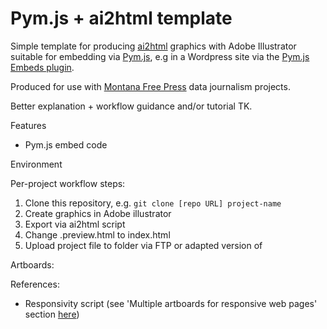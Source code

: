 # Pym.js + ai2html template

Simple template for producing [ai2html](http://ai2html.org) graphics with Adobe Illustrator suitable for embedding via [Pym.js](http://blog.apps.npr.org/pym.js/), e.g in a Wordpress site via the [Pym.js Embeds plugin](https://wordpress.org/plugins/pym-shortcode/).

Produced for use with [Montana Free Press](https://montanafreepress.org/) data journalism projects.

Better explanation + workflow guidance and/or tutorial TK.

Features
- Pym.js embed code 

Environment


Per-project workflow steps:
1. Clone this repository, e.g. `git clone [repo URL] project-name`
2. Create graphics in Adobe illustrator
3. Export via ai2html script
4. Change .preview.html to index.html
5. Upload project file to folder via FTP or adapted version of 

Artboards:

References:
- Responsivity script (see 'Multiple artboards for responsive web pages' section [here](http://ai2html.org/examples.html))